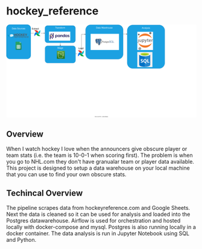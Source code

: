 # hockey_reference
![Alt text here](/img/hockey_reference.drawio.svg)
## Overview
When I watch hockey I love when the announcers give obscure player or team stats (i.e. the team is 10-0-1 when scoring first). The problem is when you go to NHL.com they don't have granualar team or player data available. This project is designed to setup a data warehouse on your local machine that you can use to find your own obscure stats.

## Techincal Overview
The pipeline scrapes data from hockeyreference.com and Google Sheets. Next the data is cleaned so it can be used for analysis and loaded into the Postgres datawarehouse. Airflow is used for orchestration and hosted locally with docker-compose and mysql. Postgres is also running locally in a docker container. The data analysis is run in Jupyter Notebook using SQL and Python. 
